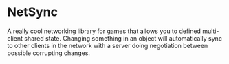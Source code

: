 # NetSync

A really cool networking library for games that allows you to defined multi-client shared state. Changing something in an object will automatically sync to other clients in the network with a server doing negotiation between possible corrupting changes.
